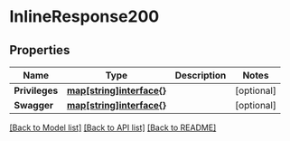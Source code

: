 # InlineResponse200

## Properties

Name | Type | Description | Notes
------------ | ------------- | ------------- | -------------
**Privileges** | [**map[string]interface{}**](.md) |  | [optional] 
**Swagger** | [**map[string]interface{}**](.md) |  | [optional] 

[[Back to Model list]](../README.md#documentation-for-models) [[Back to API list]](../README.md#documentation-for-api-endpoints) [[Back to README]](../README.md)


